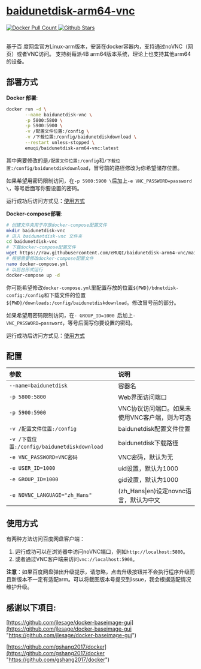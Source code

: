 # [baidunetdisk-arm64-vnc](https://github.com/eMUQI/baidunetdisk-arm64-vnc)

<a href="https://hub.docker.com/r/emuqi/baidunetdisk-arm64-vnc">
<img alt="Docker Pull Count" src="https://img.shields.io/docker/pulls/emuqi/baidunetdisk-arm64-vnc"/>
</a>
<a href="https://github.com/eMUQI/baidunetdisk-arm64-vnc">
<img alt="Github Stars" src="https://img.shields.io/github/stars/emuqi/baidunetdisk-arm64-vnc?style=flat"/>
</a>
</br></br>

基于百 度网盘官方Linux-arm版本，安装在docker容器内，支持通过noVNC（网页）或者VNC访问。
支持树莓派4B arm64版本系统，理论上也支持其他arm64的设备。


## 部署方式

**Docker 部署**:
```bash
docker run -d \
       --name baidunetdisk-vnc \
       -p 5800:5800 \
       -p 5900:5900 \
       -v /配置文件位置:/config \
       -v /下载位置:/config/baidunetdiskdownload \
       --restart unless-stopped \
       emuqi/baidunetdisk-arm64-vnc:latest
```
其中需要修改的是`/配置文件位置:/config`和`/下载位置:/config/baidunetdiskdownload`，冒号前的路径修改为你希望储存位置。

如果希望用密码限制访问，在`-p 5900:5900 \`后加上`-e VNC_PASSWORD=password \`，等号后面写你要设置的密码。

运行成功后访问方式见：[使用方式](#使用方式)

**Docker-compose部署**:
```bash
# 创建文件夹用于存放docker-compose配置文件
mkdir baidunetdisk-vnc
# 进入 baidunetdisk-vnc 文件夹
cd baidunetdisk-vnc
# 下载docker-compose配置文件
wget https://raw.githubusercontent.com/eMUQI/baidunetdisk-arm64-vnc/main/docker-compose.yml
# 根据需要修改docker-compose配置文件
nano docker-compose.yml
# 以后台形式运行
docker-compose up -d
```
你可能希望修改`docker-compose.yml`里配置存放的位置`${PWD}/bdnetdisk-config:/config`和下载文件的位置`${PWD}/downloads:/config/baidunetdiskdownload`。修改冒号前的部分。

如果希望用密码限制访问，在`- GROUP_ID=1000 `后加上`- VNC_PASSWORD=password`，等号后面写你要设置的密码。

运行成功后访问方式见：[使用方式](#使用方式)


## 配置

|参数|说明|
|:-|:-|
| `--name=baidunetdisk` |容器名|
| `-p 5800:5800` |Web界面访问端口|
| `-p 5900:5900` |VNC协议访问端口。如果未使用VNC客户端，则为可选|
| `-v /配置文件位置:/config` |baidunetdisk配置文件位置|
| `-v /下载位置:/config/baidunetdiskdownload` |baidunetdisk下载路径|
| `-e VNC_PASSWORD=VNC密码` |VNC密码，默认为无|
| `-e USER_ID=1000` |uid设置，默认为1000|
| `-e GROUP_ID=1000` |gid设置，默认为1000|
| `-e NOVNC_LANGUAGE="zh_Hans"` |(zh_Hans\|en)设定novnc语言，默认为中文|

## 使用方式

有两种方法访问百度网盘客户端：
1. 运行成功可以在浏览器中访问noVNC端口，例如`http://localhost:5800`。
2. 或者通过VNC客户端来访问`vnc://localhost:5900`。

**注意**：如果百度网盘弹出升级提示，请忽略，点击升级按钮并不会执行程序升级而且新版本不一定有适配arm。可以将截图版本号提交到issue，我会根据适配情况维护升级。



## 感谢以下项目:

[https://github.com/jlesage/docker-baseimage-gui](https://github.com/jlesage/docker-baseimage-gui "https://github.com/jlesage/docker-baseimage-gui")    

[https://github.com/gshang2017/docker](https://github.com/gshang2017/docker "https://github.com/gshang2017/docker")